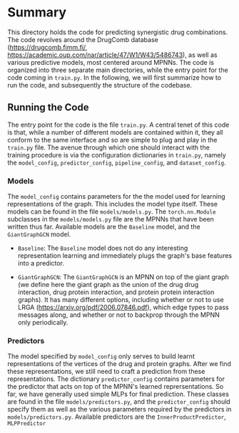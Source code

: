 # Summary
This directory holds the code for predicting synergistic drug combinations.  The code revolves around the DrugComb 
database (https://drugcomb.fimm.fi/, https://academic.oup.com/nar/article/47/W1/W43/5486743), as well as various
predictive models, most centered around MPNNs.  The code is organized into three separate main directories, while
the entry point for the code coming in `train.py`.  In the following, we will first summarize how to run the code,
and subsequently the structure of the codebase.

## Running the Code
The entry point for the code is the file `train.py`.  A central tenet of this code is that, while a number of 
different models are contained within it, they all conform to the same interface and so are simple to plug and
play in the `train.py` file.  The avenue through which one should interact with the training procedure is via
the configuration dictionaries in `train.py`, namely the `model_config`, `predictor_config`, `pipeline_config`, 
and `dataset_config`.  

### Models
The `model_config` contains parameters for the the model used for learning representations
of the graph.  This includes the model type itself.  These models can be found in the file `models/models.py`.
The `torch.nn.Module` subclasses in the `models/models.py` file are the MPNNs that have been written 
thus far.  Available models are the `Baseline` model, and the `GiantGraphGCN` model.  

- `Baseline`: The `Baseline` model does not do any interesting representation learning and immediately plugs the graph's 
base features into a predictor.  

- `GiantGraphGCN`: The `GiantGraphGCN` is an MPNN on top of the giant graph (we define here the giant graph as the
union of the drug drug interaction, drug protein interaction, and protein protein interaction graphs).  It
has many different options, including whether or not to use LRGA (https://arxiv.org/pdf/2006.07846.pdf), 
which edge types to pass messages along, and whether or not to backprop through the MPNN only periodically.

### Predictors
The model specified by `model_config` only serves to build learnt representations of the vertices of the
drug and protein graphs.  After we find these representations, we still need to craft a prediction from
these representations.  The dictionary `predictor_config` contains parameters for the predictor that acts
on top of the MPNN's learned reprersentations.  So far, we have generally used simple MLPs for final prediction.
These classes are found in the file `models/predictors.py`, and the `predictor_config` should specify them
as well as the various parameters required by the predictors in `models/predictors.py`.  Available predictors
are the `InnerProductPredictor`, `MLPPredictor`



